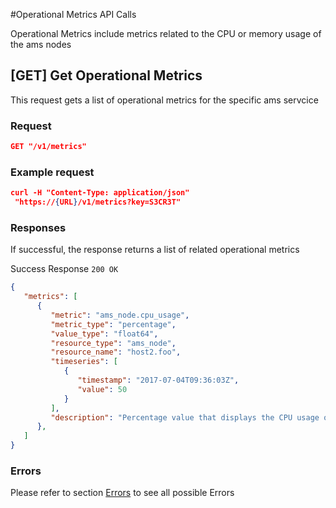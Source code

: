 #Operational Metrics API Calls

Operational Metrics include metrics related to the CPU or memory usage of the ams nodes

## [GET] Get Operational Metrics
This request gets a list of operational metrics for the specific ams servcice

### Request
```json
GET "/v1/metrics"
```


### Example request

```json
curl -H "Content-Type: application/json"
 "https://{URL}/v1/metrics?key=S3CR3T"
```

### Responses
If successful, the response returns a list of related operational metrics

Success Response
`200 OK`
```json
{
   "metrics": [
      {
         "metric": "ams_node.cpu_usage",
         "metric_type": "percentage",
         "value_type": "float64",
         "resource_type": "ams_node",
         "resource_name": "host2.foo",
         "timeseries": [
            {
               "timestamp": "2017-07-04T09:36:03Z",
               "value": 50
            }
         ],
         "description": "Percentage value that displays the CPU usage of ams service in the specific node"
      },
   ]
}

```

### Errors
Please refer to section [Errors](api_errors.md) to see all possible Errors
